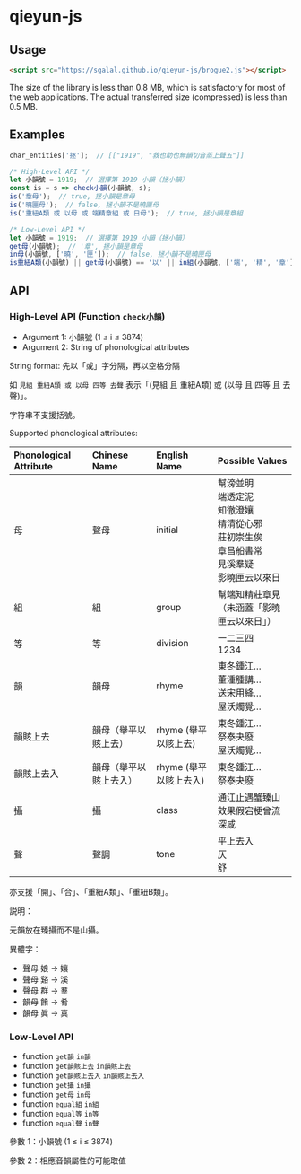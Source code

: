 # qieyun-js

## Usage

```html
<script src="https://sgalal.github.io/qieyun-js/brogue2.js"></script>
```

The size of the library is less than 0.8 MB, which is satisfactory for most of the web applications. The actual transferred size (compressed) is less than 0.5 MB.

## Examples

```javascript
char_entities['拯'];  // [["1919", "救也助也無韻切音蒸上聲五"]]

/* High-Level API */
let 小韻號 = 1919;  // 選擇第 1919 小韻（拯小韻）
const is = s => check小韻(小韻號, s);
is('章母');  // true, 拯小韻是章母
is('曉匣母');  // false, 拯小韻不是曉匣母
is('重紐A類 或 以母 或 端精章組 或 日母');  // true, 拯小韻是章組

/* Low-Level API */
let 小韻號 = 1919;  // 選擇第 1919 小韻（拯小韻）
get母(小韻號);  // '章', 拯小韻是章母
in母(小韻號, ['曉', '匣']);  // false, 拯小韻不是曉匣母
is重紐A類(小韻號) || get母(小韻號) == '以' || in組(小韻號, ['端', '精', '章']) || get母(小韻號) == '日';  // true, 拯小韻是章組
```

## API

### High-Level API (Function `check小韻`)

* Argument 1: 小韻號 (1 ≤ i ≤ 3874)
* Argument 2: String of phonological attributes

String format: 先以「或」字分隔，再以空格分隔

如 `見組 重紐A類 或 以母 四等 去聲` 表示「(見組 且 重紐A類) 或 (以母 且 四等 且 去聲)」。

字符串不支援括號。

Supported phonological attributes:

| Phonological Attribute | Chinese Name | English Name | Possible Values |
| :- | :- | :- | :- |
| 母 | 聲母 | initial | 幫滂並明<br/>端透定泥<br/>知徹澄孃<br/>精清從心邪<br/>莊初崇生俟<br/>章昌船書常<br/>見溪羣疑<br/>影曉匣云以來日 |
| 組 | 組 | group | 幫端知精莊章見<br/>（未涵蓋「影曉匣云以來日」） |
| 等 | 等 | division | 一二三四<br/>1234 |
| 韻 | 韻母 | rhyme | 東冬鍾江…<br/>董湩腫講…<br/>送宋用絳…<br/>屋沃燭覺… |
| 韻賅上去 | 韻母（舉平以賅上去） | rhyme (舉平以賅上去) | 東冬鍾江…<br/>祭泰夬廢<br/>屋沃燭覺… |
| 韻賅上去入 | 韻母（舉平以賅上去入） | rhyme (舉平以賅上去入) | 東冬鍾江…<br/>祭泰夬廢 |
| 攝 | 攝 | class | 通江止遇蟹臻山效果假宕梗曾流深咸 |
| 聲 | 聲調 | tone | 平上去入<br/>仄<br/>舒 |

亦支援「開」、「合」、「重紐A類」、「重紐B類」。

説明：

元韻放在臻攝而不是山攝。

異體字：

* 聲母 娘 -> 孃
* 聲母 谿 -> 溪
* 聲母 群 -> 羣
* 韻母 餚 -> 肴
* 韻母 眞 -> 真

### Low-Level API

* function `get韻` `in韻`
* function `get韻賅上去` `in韻賅上去`
* function `get韻賅上去入` `in韻賅上去入`
* function `get攝` `in攝`
* function `get母` `in母`
* function `equal組` `in組`
* function `equal等` `in等`
* function `equal聲` `in聲`

參數 1：小韻號 (1 ≤ i ≤ 3874)

參數 2：相應音韻屬性的可能取值
